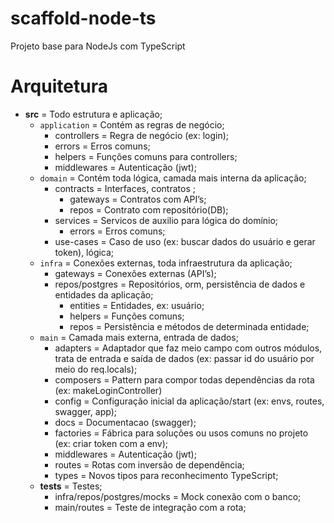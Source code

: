 # scaffold-node-ts
Projeto base para NodeJs com TypeScript

# Arquitetura

- **src** = Todo estrutura e aplicação;
  - ``application`` = Contém as regras de negócio;
    - controllers = Regra de negócio (ex: login);
    - errors = Erros comuns;
    - helpers = Funções comuns para controllers;
    - middlewares = Autenticação (jwt);
  - ``domain`` = Contém toda lógica, camada mais interna da aplicação;
    - contracts = Interfaces, contratos ;
      - gateways = Contratos com API’s;
      - repos = Contrato com repositório(DB);
    - services = Servicos de auxilio para lógica do domínio;
      - errors = Erros comuns;
    - use-cases = Caso de uso (ex: buscar dados do usuário e gerar token), lógica;
  - ``infra`` = Conexões externas, toda  infraestrutura da aplicação;
    - gateways = Conexões externas (API’s);
    - repos/postgres = Repositórios, orm, persistência de dados e entidades da aplicação;
      - entities = Entidades, ex: usuário;
      - helpers = Funções comuns;
      - repos = Persistência e métodos de determinada entidade;
  - ``main`` = Camada mais externa, entrada de dados;
    - adapters = Adaptador que faz meio campo com outros módulos, trata de entrada e saída de dados (ex: passar id do usuário por meio do req.locals);
    - composers = Pattern para compor todas dependências da rota (ex: makeLoginController)
    - config = Configuração inicial da aplicação/start (ex: envs, routes, swagger, app);
    - docs = Documentacao (swagger);
    - factories = Fábrica para soluções ou usos comuns no projeto (ex: criar token com a env);
    - middlewares = Autenticação (jwt);
    - routes = Rotas com inversão de dependência;
    - types = Novos tipos para reconhecimento TypeScript;
  - **tests** = Testes;
    - infra/repos/postgres/mocks = Mock conexão com o banco;
    - main/routes = Teste de integração com a rota;
